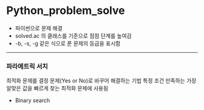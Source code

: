# Python_problem_solve

- 파이썬으로 문제 해결
- solved.ac 의 클래스를 기준으로 점점 단계를 높여감
- -b, -s, -g 같은 식으로 푼 문제의 등급을 표시함


---

### 파라메트릭 서치

최적화 문제를 결정 문제(Yes or No)로 바꾸어 해결하는 기법
특정 조건 만족하는 가장 알맞은 값을 빠르게 찾는 최적화 문제에 사용됨
- Binary search